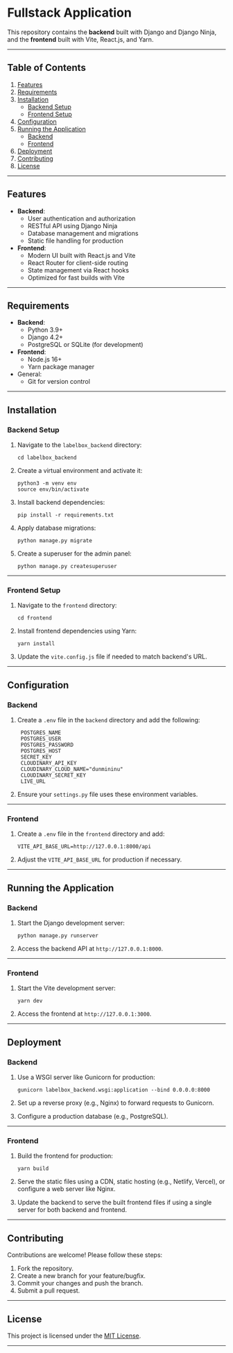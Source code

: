 # Fullstack Application

This repository contains the **backend** built with Django and Django Ninja, and the **frontend** built with Vite, React.js, and Yarn.

---

## Table of Contents

1. [Features](#features)
2. [Requirements](#requirements)
3. [Installation](#installation)
   - [Backend Setup](#backend-setup)
   - [Frontend Setup](#frontend-setup)
4. [Configuration](#configuration)
5. [Running the Application](#running-the-application)
   - [Backend](#backend)
   - [Frontend](#frontend)
6. [Deployment](#deployment)
7. [Contributing](#contributing)
8. [License](#license)

---

## Features

- **Backend**:
  - User authentication and authorization
  - RESTful API using Django Ninja
  - Database management and migrations
  - Static file handling for production
- **Frontend**:
  - Modern UI built with React.js and Vite
  - React Router for client-side routing
  - State management via React hooks
  - Optimized for fast builds with Vite

---

## Requirements

- **Backend**:
  - Python 3.9+
  - Django 4.2+
  - PostgreSQL or SQLite (for development)
- **Frontend**:
  - Node.js 16+
  - Yarn package manager
- General:
  - Git for version control

---

## Installation

### Backend Setup

1. Navigate to the `labelbox_backend` directory:

   ```
   cd labelbox_backend
   ```

2. Create a virtual environment and activate it:

   ```
   python3 -m venv env
   source env/bin/activate
   ```

3. Install backend dependencies:

   ```
   pip install -r requirements.txt
   ```

4. Apply database migrations:

   ```
   python manage.py migrate
   ```

5. Create a superuser for the admin panel:

   ```
   python manage.py createsuperuser
   ```

---

### Frontend Setup

1. Navigate to the `frontend` directory:

   ```
   cd frontend
   ```

2. Install frontend dependencies using Yarn:

   ```
   yarn install
   ```

3. Update the `vite.config.js` file if needed to match backend's URL.

---

## Configuration

### Backend

1. Create a `.env` file in the `backend` directory and add the following:

   ```env
    POSTGRES_NAME
    POSTGRES_USER
    POSTGRES_PASSWORD
    POSTGRES_HOST
    SECRET_KEY
    CLOUDINARY_API_KEY
    CLOUDINARY_CLOUD_NAME="dunmininu"
    CLOUDINARY_SECRET_KEY
    LIVE_URL
   ```

2. Ensure your `settings.py` file uses these environment variables.

---

### Frontend

1. Create a `.env` file in the `frontend` directory and add:

   ```env
   VITE_API_BASE_URL=http://127.0.0.1:8000/api
   ```

2. Adjust the `VITE_API_BASE_URL` for production if necessary.

---

## Running the Application

### Backend

1. Start the Django development server:

   ```
   python manage.py runserver
   ```

2. Access the backend API at `http://127.0.0.1:8000`.

---

### Frontend

1. Start the Vite development server:

   ```
   yarn dev
   ```

2. Access the frontend at `http://127.0.0.1:3000`.

---

## Deployment

### Backend

1. Use a WSGI server like Gunicorn for production:

   ```
   gunicorn labelbox_backend.wsgi:application --bind 0.0.0.0:8000
   ```

2. Set up a reverse proxy (e.g., Nginx) to forward requests to Gunicorn.

3. Configure a production database (e.g., PostgreSQL).

---

### Frontend

1. Build the frontend for production:

   ```
   yarn build
   ```

2. Serve the static files using a CDN, static hosting (e.g., Netlify, Vercel), or configure a web server like Nginx.

3. Update the backend to serve the built frontend files if using a single server for both backend and frontend.

---

## Contributing

Contributions are welcome! Please follow these steps:

1. Fork the repository.
2. Create a new branch for your feature/bugfix.
3. Commit your changes and push the branch.
4. Submit a pull request.

---

## License

This project is licensed under the [MIT License](LICENSE).

---
